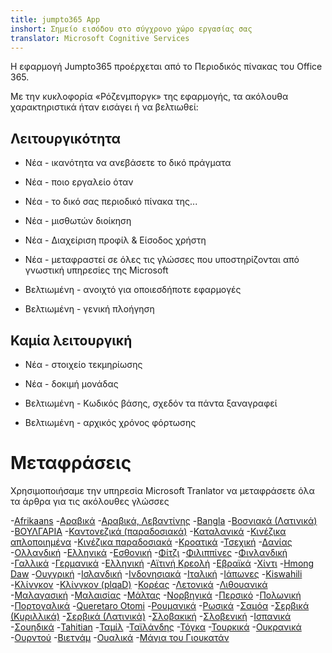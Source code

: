 ```yaml
---
title: jumpto365 App
inshort: Σημείο εισόδου στο σύγχρονο χώρο εργασίας σας
translator: Microsoft Cognitive Services
---
```



Η εφαρμογή Jumpto365 προέρχεται από το Περιοδικός πίνακας του Office 365. 

Με την κυκλοφορία «Ρόζενμποργκ» της εφαρμογής, τα ακόλουθα χαρακτηριστικά ήταν εισάγει ή να βελτιωθεί:

## Λειτουργικότητα

* Νέα - ικανότητα να ανεβάσετε το δικό πράγματα

* Νέα - ποιο εργαλείο όταν

* Νέα - το δικό σας περιοδικό πίνακα της...

* Νέα - μισθωτών διοίκηση

* Νέα - Διαχείριση προφίλ & Είσοδος χρήστη

* Νέα - μεταφραστεί σε όλες τις γλώσσες που υποστηρίζονται από γνωστική υπηρεσίες της Microsoft

* Βελτιωμένη - ανοιχτό για οποιεσδήποτε εφαρμογές

* Βελτιωμένη - γενική πλοήγηση

## Καμία λειτουργική

* Νέα - στοιχείο τεκμηρίωσης

* Νέα - δοκιμή μονάδας

* Βελτιωμένη - Κωδικός βάσης, σχεδόν τα πάντα ξαναγραφεί

* Βελτιωμένη - αρχικός χρόνος φόρτωσης


# Μεταφράσεις
Χρησιμοποιήσαμε την υπηρεσία Microsoft Tranlator να μεταφράσετε όλα τα άρθρα για τις ακόλουθες γλώσσες

-[Afrikaans](https://preview.app.jumpto365.com/tool/jumpto365/language/af)
-[Αραβικά](https://preview.app.jumpto365.com/tool/jumpto365/language/ar)
-[Αραβικά, Λεβαντίνης](https://preview.app.jumpto365.com/tool/jumpto365/language/apc)
-[Bangla](https://preview.app.jumpto365.com/tool/jumpto365/language/bn)
-[Βοσνιακά (Λατινικά)](https://preview.app.jumpto365.com/tool/jumpto365/language/bs)
-[ΒΟΥΛΓΑΡΙΑ](https://preview.app.jumpto365.com/tool/jumpto365/language/bg)
-[Καντονεζικά (παραδοσιακά)](https://preview.app.jumpto365.com/tool/jumpto365/language/yue)
-[Καταλανικά](https://preview.app.jumpto365.com/tool/jumpto365/language/ca)
-[Κινέζικα απλοποιημένα](https://preview.app.jumpto365.com/tool/jumpto365/language/zh-Hans)
-[Κινέζικα παραδοσιακά](https://preview.app.jumpto365.com/tool/jumpto365/language/zh-Hant)
-[Κροατικά](https://preview.app.jumpto365.com/tool/jumpto365/language/hr)
-[Τσεχική](https://preview.app.jumpto365.com/tool/jumpto365/language/cs)
-[Δανίας](https://preview.app.jumpto365.com/tool/jumpto365/language/da)
-[Ολλανδική](https://preview.app.jumpto365.com/tool/jumpto365/language/nl)
-[Ελληνικά](https://preview.app.jumpto365.com/tool/jumpto365/language/en)
-[Εσθονική](https://preview.app.jumpto365.com/tool/jumpto365/language/et)
-[Φίτζι](https://preview.app.jumpto365.com/tool/jumpto365/language/fj)
-[Φιλιππίνες](https://preview.app.jumpto365.com/tool/jumpto365/language/fil)
-[Φινλανδική](https://preview.app.jumpto365.com/tool/jumpto365/language/fi)
-[Γαλλικά](https://preview.app.jumpto365.com/tool/jumpto365/language/fr)
-[Γερμανικά](https://preview.app.jumpto365.com/tool/jumpto365/language/de)
-[Ελληνική](https://preview.app.jumpto365.com/tool/jumpto365/language/el)
-[Αϊτινή Κρεολή](https://preview.app.jumpto365.com/tool/jumpto365/language/ht)
-[Εβραϊκά](https://preview.app.jumpto365.com/tool/jumpto365/language/he)
-[Χίντι](https://preview.app.jumpto365.com/tool/jumpto365/language/hi)
-[Hmong Daw](https://preview.app.jumpto365.com/tool/jumpto365/language/mww)
-[Ουγγρική](https://preview.app.jumpto365.com/tool/jumpto365/language/hu)
-[Ισλανδική](https://preview.app.jumpto365.com/tool/jumpto365/language/is)
-[Ινδονησιακά](https://preview.app.jumpto365.com/tool/jumpto365/language/id)
-[Ιταλική](https://preview.app.jumpto365.com/tool/jumpto365/language/it)
-[Ιάπωνες](https://preview.app.jumpto365.com/tool/jumpto365/language/ja)
-[Kiswahili](https://preview.app.jumpto365.com/tool/jumpto365/language/sw)
-[Κλίνγκον](https://preview.app.jumpto365.com/tool/jumpto365/language/tlh)
-[Κλίνγκον (plqaD)](https://preview.app.jumpto365.com/tool/jumpto365/language/tlh-Qaak)
-[Κορέας](https://preview.app.jumpto365.com/tool/jumpto365/language/ko)
-[Λετονικά](https://preview.app.jumpto365.com/tool/jumpto365/language/lv)
-[Λιθουανικά](https://preview.app.jumpto365.com/tool/jumpto365/language/lt)
-[Μαλαγασική](https://preview.app.jumpto365.com/tool/jumpto365/language/mg)
-[Μαλαισίας](https://preview.app.jumpto365.com/tool/jumpto365/language/ms)
-[Μάλτας](https://preview.app.jumpto365.com/tool/jumpto365/language/mt)
-[Νορβηγικά](https://preview.app.jumpto365.com/tool/jumpto365/language/nb)
-[Περσικό](https://preview.app.jumpto365.com/tool/jumpto365/language/fa)
-[Πολωνική](https://preview.app.jumpto365.com/tool/jumpto365/language/pl)
-[Πορτογαλικά](https://preview.app.jumpto365.com/tool/jumpto365/language/pt)
-[Queretaro Otomi](https://preview.app.jumpto365.com/tool/jumpto365/language/otq)
-[Ρουμανικά](https://preview.app.jumpto365.com/tool/jumpto365/language/ro)
-[Ρωσικά](https://preview.app.jumpto365.com/tool/jumpto365/language/ru)
-[Σαμόα](https://preview.app.jumpto365.com/tool/jumpto365/language/sm)
-[Σερβικά (Κυριλλικά)](https://preview.app.jumpto365.com/tool/jumpto365/language/sr-Cyrl)
-[Σερβικά (Λατινικά)](https://preview.app.jumpto365.com/tool/jumpto365/language/sr-Latn)
-[Σλοβακική](https://preview.app.jumpto365.com/tool/jumpto365/language/sk)
-[Σλοβενική](https://preview.app.jumpto365.com/tool/jumpto365/language/sl)
-[Ισπανικά](https://preview.app.jumpto365.com/tool/jumpto365/language/es)
-[Σουηδικά](https://preview.app.jumpto365.com/tool/jumpto365/language/sv)
-[Tahitian](https://preview.app.jumpto365.com/tool/jumpto365/language/ty)
-[Ταμίλ](https://preview.app.jumpto365.com/tool/jumpto365/language/ta)
-[Ταϊλάνδης](https://preview.app.jumpto365.com/tool/jumpto365/language/th)
-[Τόγκα](https://preview.app.jumpto365.com/tool/jumpto365/language/to)
-[Τουρκικά](https://preview.app.jumpto365.com/tool/jumpto365/language/tr)
-[Ουκρανικά](https://preview.app.jumpto365.com/tool/jumpto365/language/uk)
-[Ουρντού](https://preview.app.jumpto365.com/tool/jumpto365/language/ur)
-[Βιετνάμ](https://preview.app.jumpto365.com/tool/jumpto365/language/vi)
-[Ουαλικά](https://preview.app.jumpto365.com/tool/jumpto365/language/cy)
-[Μάγια του Γιουκατάν](https://preview.app.jumpto365.com/tool/jumpto365/language/yua)

